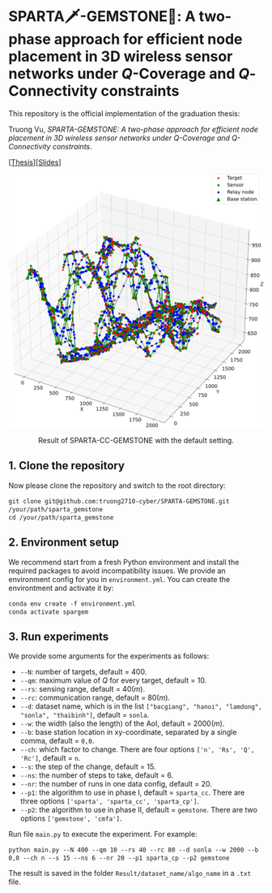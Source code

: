 # SPARTA🗡️-GEMSTONE💎: A two-phase approach for efficient node placement in 3D wireless sensor networks under $Q$-Coverage and $Q$-Connectivity constraints 

This repository is the official implementation of the graduation thesis:

Truong Vu, *SPARTA-GEMSTONE: A two-phase approach for efficient node placement in 3D wireless sensor networks under Q-Coverage and Q-Connectivity constraints*.

[[Thesis](Media/thesis.pdf)][[Slides](Media/slides.pptx)]

![result](Media/result.png)
<p align="center">Result of SPARTA-CC-GEMSTONE with the default setting.</p>

## 1. Clone the repository

Now please clone the repository and switch to the root directory:
```console
git clone git@github.com:truong2710-cyber/SPARTA-GEMSTONE.git /your/path/sparta_gemstone
cd /your/path/sparta_gemstone
```


## 2. Environment setup
We recommend start from a fresh Python environment and install the required packages to avoid incompatibility issues. We provide an environment config for you in `environment.yml`. You can create the environtment and activate it by:
```console
conda env create -f environment.yml
conda activate spargem
```

## 3. Run experiments
We provide some arguments for the experiments as follows:
- `--N`: number of targets, default = $400$.
- `--qm`: maximum value of $Q$ for every target, default = $10$.
- `--rs`: sensing range, default =  $40 (m)$.
- `--rc`: communication range, default = $80 (m)$.
- `--d`: dataset name, which is in the list `["bacgiang", "hanoi", "lamdong", "sonla", "thaibinh"]`, default = `sonla`.
- `--w`: the width (also the length) of the AoI, default = $2000(m)$.
- `--b`: base station location in xy-coordinate, separated by a single comma, default = `0,0`.
- `--ch`: which factor to change. There are four options `['n', 'Rs', 'Q', 'Rc']`, default = `n`.
- `--s`: the step of the change, default = $15$.
- `--ns`: the number of steps to take, default = $6$.
- `--nr`: the number of runs in one data config, default = $20$.
- `--p1`: the algorithm to use in phase I, default = `sparta_cc`. There are three options `['sparta', 'sparta_cc', 'sparta_cp']`.
- `--p2`: the algorithm to use in phase II, default = `gemstone`. There are two options `['gemstone', 'cmfa']`.

Run file `main.py` to execute the experiment. For example:
```console
python main.py --N 400 --qm 10 --rs 40 --rc 80 --d sonla --w 2000 --b 0,0 --ch n --s 15 --ns 6 --nr 20 --p1 sparta_cp --p2 gemstone
```
The result is saved in the folder `Result/dataset_name/algo_name` in a `.txt` file.